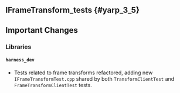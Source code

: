 IFrameTransform_tests {#yarp_3_5}
-----------

Important Changes
-----------------

### Libraries

#### `harness_dev`
* Tests related to frame transforms refactored, adding new `IFrameTransformTest.cpp` shared by both `TransformClientTest` and `FrameTransformClientTest` tests.

